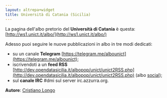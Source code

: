 ```yaml
---
layout: altrepa+widget
title: Università di Catania (Sicilia)
---
```


La pagina dell'albo pretorio del **Università di Catania** è questa: [http://ws1.unict.it/albo/](http://ws1.unict.it/albo/)

Adesso puoi seguire le nuove pubblicazioni in albo in tre modi dedicati:

* su un canale **Telegram** [https://telegram.me/albounict](https://telegram.me/albounict);
* iscrivendoti a un **feed RSS** [http://dev.opendatasicilia.it/albopop/unict/unict2RSS.php](http://dev.opendatasicilia.it/albopop/unict/unict2RSS.php) (albo [social](https://github.com/aborruso/albo-pop/wiki/Albi-POP-Social));
* sul **canale IRC** #dmi sul server irc.azzurra.org.

**Autore**: [Cristiano Longo](https://github.com/cristianolongo)
